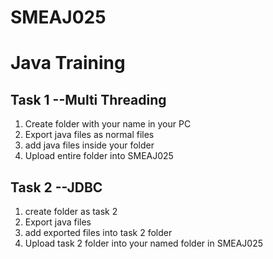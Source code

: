 # SMEAJ025 
# Java Training

## Task 1 --Multi Threading
1. Create folder with your name in your PC
2. Export java files as normal files 
3. add java files inside your folder 
4. Upload entire folder into SMEAJ025

## Task 2 --JDBC
1. create folder as task 2
2. Export java files 
3. add exported files into task 2 folder
4. Upload task 2 folder into your named folder in SMEAJ025
